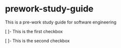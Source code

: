 # prework-study-guide
This is a pre-work study guide for software engineering


[ ]- This is the first checkbox

[ ]- This is the second checkbox
